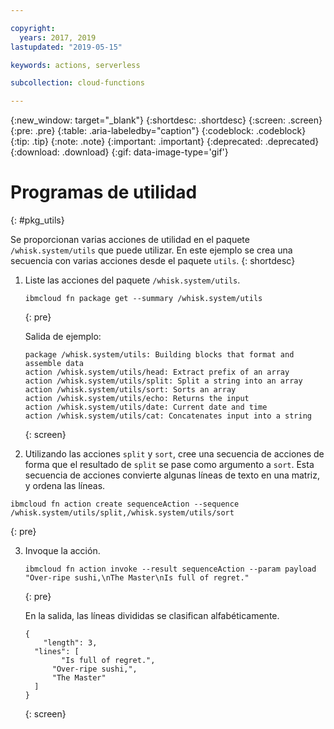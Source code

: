 ```yaml
---

copyright:
  years: 2017, 2019
lastupdated: "2019-05-15"

keywords: actions, serverless

subcollection: cloud-functions

---
```


{:new_window: target="_blank"}
{:shortdesc: .shortdesc}
{:screen: .screen}
{:pre: .pre}
{:table: .aria-labeledby="caption"}
{:codeblock: .codeblock}
{:tip: .tip}
{:note: .note}
{:important: .important}
{:deprecated: .deprecated}
{:download: .download}
{:gif: data-image-type='gif'}


# Programas de utilidad
{: #pkg_utils}

Se proporcionan varias acciones de utilidad en el paquete `/whisk.system/utils` que puede utilizar. En este ejemplo se crea una secuencia con varias acciones desde el paquete `utils`.
{: shortdesc}

1. Liste las acciones del paquete `/whisk.system/utils`.
    ```
    ibmcloud fn package get --summary /whisk.system/utils
    ```
    {: pre}

    Salida de ejemplo:
    ```
    package /whisk.system/utils: Building blocks that format and assemble data
   action /whisk.system/utils/head: Extract prefix of an array
   action /whisk.system/utils/split: Split a string into an array
   action /whisk.system/utils/sort: Sorts an array
   action /whisk.system/utils/echo: Returns the input
   action /whisk.system/utils/date: Current date and time
   action /whisk.system/utils/cat: Concatenates input into a string
    ```
    {: screen}

2. Utilizando las acciones `split` y `sort`, cree una secuencia de acciones de forma que el resultado de `split` se pase como argumento a `sort`. Esta secuencia de acciones convierte algunas líneas de texto en una matriz, y ordena las líneas.
  ```
  ibmcloud fn action create sequenceAction --sequence /whisk.system/utils/split,/whisk.system/utils/sort
  ```
  {: pre}

3. Invoque la acción.
    ```
    ibmcloud fn action invoke --result sequenceAction --param payload "Over-ripe sushi,\nThe Master\nIs full of regret."
    ```
    {: pre}

    En la salida, las líneas divididas se clasifican alfabéticamente.
    ```
    {
        "length": 3,
      "lines": [
            "Is full of regret.",
          "Over-ripe sushi,",
          "The Master"
      ]
    }
    ```
    {: screen}




